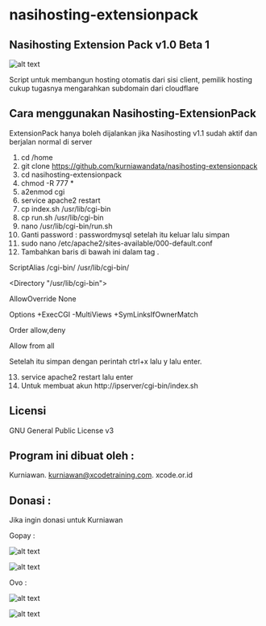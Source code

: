 # nasihosting-extensionpack


Nasihosting Extension Pack v1.0 Beta 1
--------------------
![alt text](http://xcode.or.id/04_small-logo.png)

Script untuk membangun hosting otomatis dari sisi client, pemilik hosting cukup tugasnya mengarahkan subdomain dari cloudflare

Cara menggunakan Nasihosting-ExtensionPack
------------------------------------------
ExtensionPack hanya boleh dijalankan jika Nasihosting v1.1 sudah aktif dan berjalan normal di server
1. cd /home
2. git clone https://github.com/kurniawandata/nasihosting-extensionpack
3. cd nasihosting-extensionpack
4. chmod -R 777 *
5. a2enmod cgi 
6. service apache2 restart
7. cp index.sh /usr/lib/cgi-bin
8. cp run.sh /usr/lib/cgi-bin
9. nano /usr/lib/cgi-bin/run.sh
10. Ganti password : passwordmysql setelah itu keluar lalu simpan
11. sudo nano /etc/apache2/sites-available/000-default.conf
12. Tambahkan baris di bawah ini dalam tag <VirtualHost> </VirtualHost>. 

ScriptAlias /cgi-bin/ /usr/lib/cgi-bin/

<Directory "/usr/lib/cgi-bin"> 

AllowOverride None

Options +ExecCGI -MultiViews +SymLinksIfOwnerMatch 

Order allow,deny 

Allow from all

</Directory>

Setelah itu simpan dengan perintah ctrl+x lalu y lalu enter.

13. service apache2 restart lalu enter
14. Untuk membuat akun http://ipserver/cgi-bin/index.sh

Licensi
-------
GNU General Public License v3

Program ini dibuat oleh :
--------------------------------------------
Kurniawan. kurniawan@xcodetraining.com.
xcode.or.id


Donasi :
--------
Jika ingin donasi untuk Kurniawan

Gopay :

![alt text](http://xcodeserver.my.id/gofood.png)

![alt text](http://xcodeserver.my.id/gopay.png)

Ovo :

![alt text](http://xcodeserver.my.id/ovo3.png)

![alt text](http://xcodeserver.my.id/ovo2.png)
